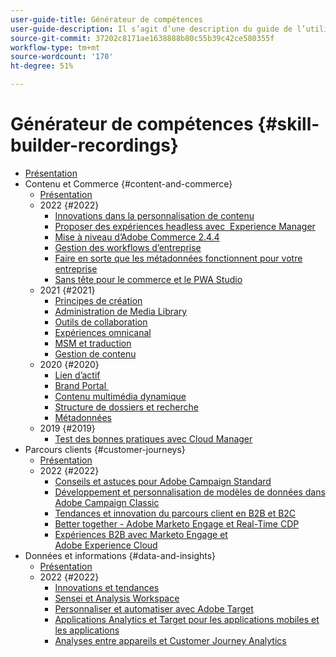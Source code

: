 ```yaml
---
user-guide-title: Générateur de compétences
user-guide-description: Il s’agit d’une description du guide de l’utilisateur qui s’affichera sur la page d’entrée.
source-git-commit: 37202c8171ae1638888b80c55b39c42ce580355f
workflow-type: tm+mt
source-wordcount: '170'
ht-degree: 51%

---
```



# Générateur de compétences {#skill-builder-recordings}

+ [Présentation](overview.md)
+ Contenu et Commerce {#content-and-commerce}
   + [Présentation](content-and-commerce/overview.md)
   + 2022 {#2022}
      + [Innovations dans la personnalisation de contenu](content-and-commerce/2022/content-perosonalization.md)
      + [Proposer des expériences headless avec  Experience Manager](content-and-commerce/2022/headless.md)
      + [Mise à niveau d’Adobe Commerce 2.4.4](content-and-commerce/2022/commerce-upgrade.md)
      + [Gestion des workflows d’entreprise](content-and-commerce/2022/workflow.md)
      + [Faire en sorte que les métadonnées fonctionnent pour votre entreprise](content-and-commerce/2022/metadata.md)
      + [Sans tête pour le commerce et le PWA Studio](content-and-commerce/2022/headless-pwa.md)
   + 2021 {#2021}
      + [Principes de création](content-and-commerce/2021/authoring-fundamentals.md)
      + [Administration de Media Library](content-and-commerce/2021/media-library-administration.md)
      + [Outils de collaboration](content-and-commerce/2021/collaboration-tools.md)
      + [Expériences omnicanal](content-and-commerce/2021/omnichannel-experiences.md)
      + [MSM et traduction](content-and-commerce/2021/multi-site-management-web-translation.md)
      + [Gestion de contenu](content-and-commerce/2021/traditional-headless-content-management.md)
   + 2020 {#2020}
      + [Lien d’actif](content-and-commerce/2020/asset-link.md)
      + [Brand Portal ](content-and-commerce/2020/brand-portal.md)
      + [Contenu multimédia dynamique](content-and-commerce/2020/dynamic-media.md)
      + [Structure de dossiers et recherche](content-and-commerce/2020/folder-structure-search.md)
      + [Métadonnées](content-and-commerce/2020/metadata.md)
   + 2019 {#2019}
      + [Test des bonnes pratiques avec Cloud Manager](content-and-commerce/2019/cloud-manager-testing.md)
+ Parcours clients {#customer-journeys}
   + [Présentation](customer-journeys/overview.md)
   + 2022 {#2022}
      + [Conseils et astuces pour Adobe Campaign Standard](customer-journeys/2022/tips-and-tricks.md)
      + [Développement et personnalisation de modèles de données dans Adobe Campaign Classic](customer-journeys/2022/data-models.md)
      + [Tendances et innovation du parcours client en B2B et B2C](customer-journeys/2022/keynote.md)
      + [Better together - Adobe Marketo Engage et Real-Time CDP](customer-journeys/2022/b2b-campaigns.md)
      + [Expériences B2B avec Marketo Engage et Adobe Experience Cloud](customer-journeys/2022/b2b-experiences.md)
+ Données et informations {#data-and-insights}
   + [Présentation](data-and-insights/overview.md)
   + 2022 {#2022}
      + [Innovations et tendances](data-and-insights/2022/innovations.md)
      + [Sensei et Analysis Workspace](data-and-insights/2022/sensei.md)
      + [Personnaliser et automatiser avec Adobe Target](data-and-insights/2022/personalize.md)
      + [Applications Analytics et Target pour les applications mobiles et les applications](data-and-insights/2022/mobile-and-apps.md)
      + [Analyses entre appareils et Customer Journey Analytics](data-and-insights/2022/cross-device-analytics.md)

<!--    + [Adobe Campaign Classic V7 vs V8](customer-journeys/2022/classic-v7-vs-v8.md) -->
